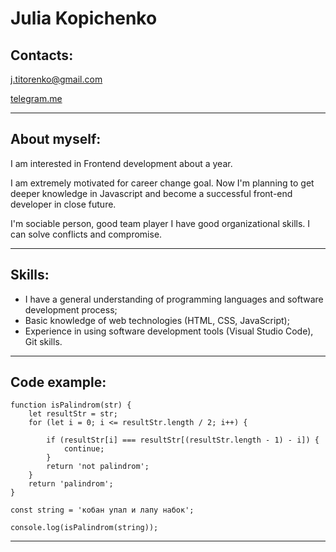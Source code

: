 # Julia Kopichenko

## Contacts:
[j.titorenko@gmail.com](j.titorenko@gmail.com)

[telegram.me](https://t.me/Yuliya_IT_Poland)
***

## About myself:

I am interested in Frontend development about a year.

I am extremely motivated for career change goal. Now I'm planning to get deeper knowledge in Javascript and become a successful front-end developer in close future.

I'm sociable person, good team player I have good organizational skills. I can solve conflicts and compromise.

***

## Skills:
- I have a general understanding of programming languages and software development process;
- Basic knowledge of web technologies (HTML, CSS, JavaScript);
- Experience in using software development tools (Visual Studio Code), Git skills.

***

## Code example:

```
function isPalindrom(str) {
	let resultStr = str;
	for (let i = 0; i <= resultStr.length / 2; i++) {

		if (resultStr[i] === resultStr[(resultStr.length - 1) - i]) {
			continue;
		}
		return 'not palindrom';
	}
	return 'palindrom';
}

const string = 'кобан упал и лапу набок';

console.log(isPalindrom(string));
```

***